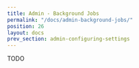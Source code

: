 ```yaml
---
title: Admin - Background Jobs
permalink: "/docs/admin-background-jobs/"
position: 26
layout: docs
prev_section: admin-configuring-settings
---
```


TODO
